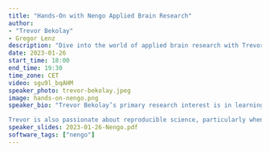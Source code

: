 ```yaml
---
title: "Hands-On with Nengo Applied Brain Research"
author: 
- "Trevor Bekolay"
- Gregor Lenz
description: "Dive into the world of applied brain research with Trevor Bekolay. Explore learning, memory, and neural simulations in this insightful recorded session"
date: 2023-01-26
start_time: 18:00
end_time: 19:30
time_zone: CET
video: sgu9l_bqAHM
speaker_photo: trevor-bekolay.jpeg
image: hands-on-nengo.png
speaker_bio: "Trevor Bekolay’s primary research interest is in learning and memory. In his Master’s degree, he explored how to do supervised, unsupervised, and reinforcement learning in networks of biologically plausible spiking neurons. In his PhD, he applied this knowledge to the domain of speech to explore how sounds coming into the ear become high-level linguistic representations, and how those representations become sequences of vocal tract movements that produce speech.

Trevor is also passionate about reproducible science, particularly when complex software pipelines are involved. In 2013, he started a development effort to reimplement the Nengo neural simulator from scratch in Python, which has now grown to a project with over 20 contributors around the world."
speaker_slides: 2023-01-26-Nengo.pdf
software_tags: ["nengo"]
---
```


